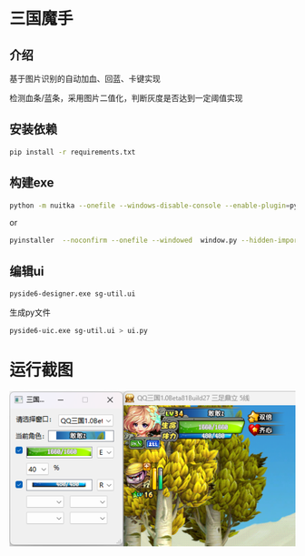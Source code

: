 # 三国魔手

## 介绍

基于图片识别的自动加血、回蓝、卡键实现

检测血条/蓝条，采用图片二值化，判断灰度是否达到一定阈值实现

## 安装依赖

```bash
pip install -r requirements.txt
```

## 构建exe

```bash
python -m nuitka --onefile --windows-disable-console --enable-plugin=pyside6 window.py
```
or

```bash
pyinstaller  --noconfirm --onefile --windowed  window.py --hidden-import PySide6.QtSvg
```

## 编辑ui

```bash
pyside6-designer.exe sg-util.ui
```

生成py文件
```bash
pyside6-uic.exe sg-util.ui > ui.py
```


# 运行截图

![运行截图](./img/1.png)